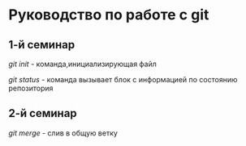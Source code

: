 # Руководство по работе с git
## 1-й семинар
*git init* - команда,инициализирующая файл

*git status* - команда вызывает блок с информацией  по состоянию репозитория
## 2-й семинар
*git merge* - слив в общую ветку